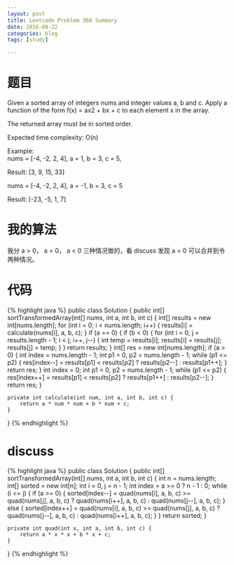 ```yaml
---
layout: post
title: Leetcode Problem 360 Summary
date: 2016-08-22
categories: blog
tags: [study]

---
```


# 题目

Given a sorted array of integers nums and integer values a, b and c. Apply a function of the form f(x) = ax2 + bx + c to each element x in the array.

The returned array must be in sorted order.

Expected time complexity: O(n)

Example:  
nums = [-4, -2, 2, 4], a = 1, b = 3, c = 5,

Result: [3, 9, 15, 33]

nums = [-4, -2, 2, 4], a = -1, b = 3, c = 5

Result: [-23, -5, 1, 7]

# 我的算法

我分 a > 0， a = 0， a < 0 三种情况做的，看 discuss 发现 a = 0 可以合并到令两种情况。

# 代码

{% highlight java %}
public class Solution {
    public int[] sortTransformedArray(int[] nums, int a, int b, int c) {
        int[] results = new int[nums.length];
        for (int i = 0; i < nums.length; i++) {
            results[i] = calculate(nums[i], a, b, c);
        }
        if (a == 0) {
            if (b < 0) {
                for (int i = 0, j = results.length - 1; i < j; i++, j--) {
                    int temp = results[i];
                    results[i] = results[j];
                    results[j] = temp;
                }
            }
            return results;
        }
        int[] res = new int[nums.length];
        if (a > 0) {
            int index = nums.length - 1;
            int p1 = 0, p2 = nums.length - 1;
            while (p1 <= p2) {
                res[index--] = results[p1] < results[p2] ? results[p2--] : results[p1++];
            }
            return res;
        }
        int index = 0;
        int p1 = 0, p2 = nums.length - 1;
        while (p1 <= p2) {
            res[index++] = results[p1] < results[p2] ? results[p1++] : results[p2--];
        }
        return res;
    }
    
    private int calculate(int num, int a, int b, int c) {
        return a * num * num + b * num + c;
    }
}
{% endhighlight %}

# discuss

{% highlight java %}
public class Solution {
    public int[] sortTransformedArray(int[] nums, int a, int b, int c) {
        int n = nums.length;
        int[] sorted = new int[n];
        int i = 0, j = n - 1;
        int index = a >= 0 ? n - 1 : 0;
        while (i <= j) {
            if (a >= 0) {
                sorted[index--] = quad(nums[i], a, b, c) >= quad(nums[j], a, b, c) ? quad(nums[i++], a, b, c) : quad(nums[j--], a, b, c);
            } else {
                sorted[index++] = quad(nums[i], a, b, c) >= quad(nums[j], a, b, c) ? quad(nums[j--], a, b, c) : quad(nums[i++], a, b, c);
            }
        }
        return sorted;
    }
    
    private int quad(int x, int a, int b, int c) {
        return a * x * x + b * x + c;
    }
}
{% endhighlight %}